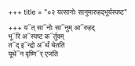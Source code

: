 +++
title = "०२ यत्सानोः सानुमारुहद्भूर्यस्पष्ट"

+++
य᳓त् सा᳓नोः सा᳓नुम् आ᳓रुहद्  
भू᳓रि अ᳓स्पष्ट क᳓र्तुवम्  
त᳓द् इ᳓न्द्रो अ᳓र्थं चेतति  
यूथे᳓न वृष्णि᳓र् एजति